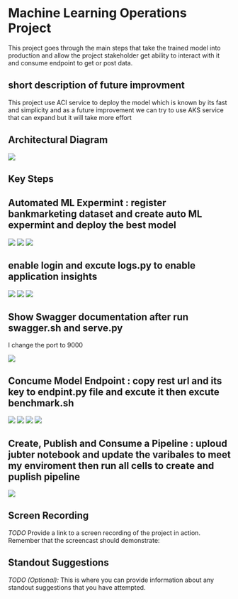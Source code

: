 
# Machine Learning Operations Project

This project goes through the main steps that take the trained model into production and allow the project stakeholder get ability to interact with it and consume endpoint to get or post data.

## short description of future improvment
This project use ACI service to deploy the model which is known by its fast and simplicity and as a future improvement we can try to use AKS service that can expand but it will take more effort

## Architectural Diagram
<img src="images/ML Operation Project.jpg" >

## Key Steps

## Automated ML Expermint : register bankmarketing dataset and create auto ML expermint and deploy the best model

<img src="images/Registered Datasets.jpg">

<img src="images/experiment is shown as completed.jpg">

<img src="images/the best model .jpg">

## enable login and excute logs.py to enable application insights

<img src="images/Application Insights is enabled.jpg">

<img src="images/logs by running the provided logs script.jpg">

<img src="images/logs by running the provided logs script 2.jpg">

## Show Swagger documentation after run swagger.sh and serve.py 
I change the port to 9000

<img src="images/swagger runs .jpg">

## Concume Model Endpoint : copy rest url and its key to endpint.py file and excute it then excute benchmark.sh

<img src="images/endpoint script runs against the API producing JSON output from the model.jpg">


<img src="images/Apache Benchmark 1.jpg">

<img src="images/Apache Benchmark 2.jpg">

<img src="images/Apache Benchmark 3.jpg">


## Create, Publish and Consume a Pipeline : uploud jubter notebook and update the varibales to meet my enviroment then run all cells to create and puplish pipeline

<img src="images/Apache Benchmark 3.jpg">








## Screen Recording
*TODO* Provide a link to a screen recording of the project in action. Remember that the screencast should demonstrate:

## Standout Suggestions
*TODO (Optional):* This is where you can provide information about any standout suggestions that you have attempted.
